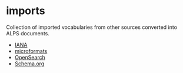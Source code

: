# imports

Collection of imported vocabularies from other sources converted into ALPS
documents.

- [IANA](./iana/README.md)
- [microformats](./microformats/README.md)
- [OpenSearch](./open-search/README.md)
- [Schema.org](./schema.org/README.md)
